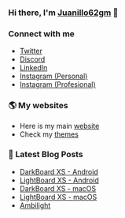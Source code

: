 ### Hi there, I'm [Juanillo62gm][website] 👋

### Connect with me

- [Twitter][twitter]
- [Discord][discord]
- [LinkedIn][linkedin]
- [Instagram (Personal)][instagram]
- [Instagram (Profesional)][instagrampro]

### 🌎 My websites
- Here is my main [website][website]
- Check my [themes][themes]

### 📕 Latest Blog Posts
<!-- BLOG-POST-LIST:START -->
- [DarkBoard XS - Android](https://juanillo62gm.com/projects/darkboardxs-android/)
- [LightBoard XS - Android](https://juanillo62gm.com/projects/lightboardxs-android/)
- [DarkBoard XS - macOS](https://juanillo62gm.com/projects/darkboardxs-macos/)
- [LightBoard XS - macOS](https://juanillo62gm.com/projects/lightboardxs-macos/)
- [Ambilight](https://juanillo62gm.com/projects/ambilight/)
<!-- BLOG-POST-LIST:END -->

[website]: http://bit.ly/3a1GfB3
[portfolio]: https://bit.ly/3is5CCV
[themes]: https://bit.ly/2SiA33O
[repo]: https://bit.ly/3cry7gv
[store]: https://bit.ly/2RDoKTG
[twitter]: http://bit.ly/2rwLh3H
[instagram]: http://bit.ly/2RR2Y9E
[instagrampro]: https://bit.ly/34ZVQQu
[discord]: https://bit.ly/308C5Eb
[linkedin]: https://bit.ly/3g3Nhus
